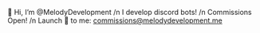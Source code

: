 👋 Hi, I’m @MelodyDevelopment /n I develop discord bots! /n Commissions Open! /n Launch 📨 to me: commissions@melodydevelopment.me 
